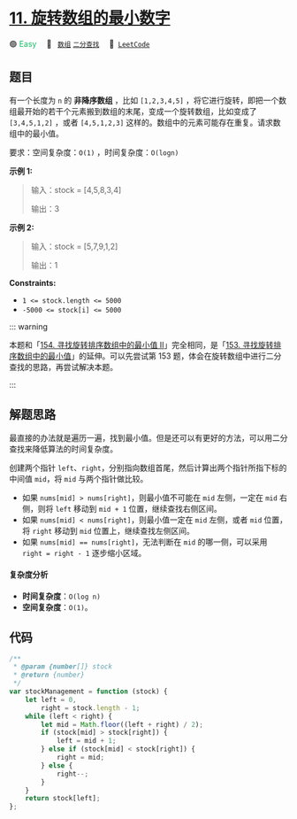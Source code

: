 # [11. 旋转数组的最小数字](https://leetcode.cn/problems/xuan-zhuan-shu-zu-de-zui-xiao-shu-zi-lcof)

🟢 <font color=#15bd66>Easy</font>&emsp; 🔖&ensp; [`数组`](/tag/array.md) [`二分查找`](/tag/binary-search.md)&emsp; 🔗&ensp;[`LeetCode`](https://leetcode.cn/problems/xuan-zhuan-shu-zu-de-zui-xiao-shu-zi-lcof)

## 题目

有一个长度为 `n` 的 **非降序数组** ，比如 `[1,2,3,4,5]` ，将它进行旋转，即把一个数组最开始的若干个元素搬到数组的末尾，变成一个旋转数组，比如变成了 `[3,4,5,1,2]` ，或者 `[4,5,1,2,3]` 这样的。数组中的元素可能存在重复。请求数组中的最小值。

要求：空间复杂度：`O(1)` ，时间复杂度：`O(logn)`

**示例 1:**

> 输入：stock = [4,5,8,3,4]
>
> 输出：3

**示例 2:**

> 输入：stock = [5,7,9,1,2]
>
> 输出：1

**Constraints:**

- `1 <= stock.length <= 5000`
- `-5000 <= stock[i] <= 5000`

::: warning

本题和「[154. 寻找旋转排序数组中的最小值 II](../problem/0154.md)」完全相同，是「[153. 寻找旋转排序数组中的最小值](../problem/0153.md)」的延伸。可以先尝试第 153 题，体会在旋转数组中进行二分查找的思路，再尝试解决本题。

:::

## 解题思路

最直接的办法就是遍历一遍，找到最小值。但是还可以有更好的方法，可以用二分查找来降低算法的时间复杂度。

创建两个指针 `left`、`right`，分别指向数组首尾，然后计算出两个指针所指下标的中间值 `mid`，将 `mid` 与两个指针做比较。

- 如果 `nums[mid] > nums[right]`，则最小值不可能在 `mid` 左侧，一定在 `mid` 右侧，则将 `left` 移动到 `mid + 1` 位置，继续查找右侧区间。
- 如果 `nums[mid] < nums[right]`，则最小值一定在 `mid` 左侧，或者 `mid` 位置，将 `right` 移动到 `mid` 位置上，继续查找左侧区间。
- 如果 `nums[mid] == nums[right]`，无法判断在 `mid` 的哪一侧，可以采用 `right = right - 1` 逐步缩小区域。

#### 复杂度分析

- **时间复杂度**：`O(log n)`
- **空间复杂度**：`O(1)`。

## 代码

```javascript
/**
 * @param {number[]} stock
 * @return {number}
 */
var stockManagement = function (stock) {
	let left = 0,
		right = stock.length - 1;
	while (left < right) {
		let mid = Math.floor((left + right) / 2);
		if (stock[mid] > stock[right]) {
			left = mid + 1;
		} else if (stock[mid] < stock[right]) {
			right = mid;
		} else {
			right--;
		}
	}
	return stock[left];
};
```
